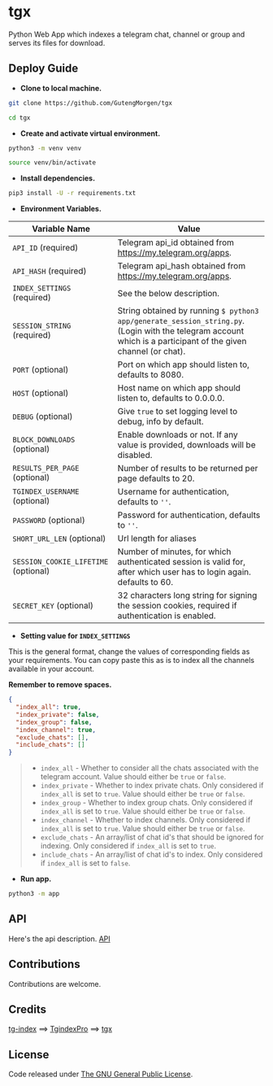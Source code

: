 # tgx
Python Web App which indexes a telegram chat, channel or group and serves its files for download.

## Deploy Guide

- **Clone to local machine.**

```bash
git clone https://github.com/GutengMorgen/tgx

cd tgx
```

- **Create and activate virtual environment.**

```bash
python3 -m venv venv

source venv/bin/activate
```

- **Install dependencies.**

```bash
pip3 install -U -r requirements.txt
```

- **Environment Variables.**

| Variable Name                        | Value                                                                                                                                                          |
| ------------------------------------ | -------------------------------------------------------------------------------------------------------------------------------------------------------------- |
| `API_ID` (required)                  | Telegram api_id obtained from <https://my.telegram.org/apps>.                                                                                                  |
| `API_HASH` (required)                | Telegram api_hash obtained from <https://my.telegram.org/apps>.                                                                                                |
| `INDEX_SETTINGS` (required)          | See the below description.                                                                                                                                     |
| `SESSION_STRING` (required)          | String obtained by running `$ python3 app/generate_session_string.py`. (Login with the telegram account which is a participant of the given channel (or chat). |
| `PORT` (optional)                    | Port on which app should listen to, defaults to 8080.                                                                                                          |
| `HOST` (optional)                    | Host name on which app should listen to, defaults to 0.0.0.0.                                                                                                  |
| `DEBUG` (optional)                   | Give `true` to set logging level to debug, info by default.                                                                                                    |
| `BLOCK_DOWNLOADS` (optional)         | Enable downloads or not. If any value is provided, downloads will be disabled.                                                                                 |
| `RESULTS_PER_PAGE` (optional)        | Number of results to be returned per page defaults to 20.                                                                                                      |
| `TGINDEX_USERNAME` (optional)        | Username for authentication, defaults to `''`.                                                                                                                 |
| `PASSWORD` (optional)                | Password for authentication, defaults to `''`.                                                                                                                 |
| `SHORT_URL_LEN` (optional)           | Url length for aliases                                                                                                                                         |
| `SESSION_COOKIE_LIFETIME` (optional) | Number of minutes, for which authenticated session is valid for, after which user has to login again. defaults to 60.                                          |
| `SECRET_KEY` (optional)              | 32 characters long string for signing the session cookies, required if authentication is enabled.                                                              |

- **Setting value for `INDEX_SETTINGS`**

This is the general format, change the values of corresponding fields as your requirements. You can copy paste this as is to index all the channels available in your account.

**Remember to remove spaces.**

```json
{
  "index_all": true,
  "index_private": false,
  "index_group": false,
  "index_channel": true,
  "exclude_chats": [],
  "include_chats": []
}
```

> - `index_all` - Whether to consider all the chats associated with the telegram account. Value should either be `true` or `false`.
> - `index_private` - Whether to index private chats. Only considered if `index_all` is set to `true`. Value should either be `true` or `false`.
> - `index_group` - Whether to index group chats. Only considered if `index_all` is set to `true`. Value should either be `true` or `false`.
> - `index_channel` - Whether to index channels. Only considered if `index_all` is set to `true`. Value should either be `true` or `false`.
> - `exclude_chats` - An array/list of chat id's that should be ignored for indexing. Only considered if `index_all` is set to `true`.
> - `include_chats` - An array/list of chat id's to index. Only considered if `index_all` is set to `false`.

- **Run app.**

```bash
python3 -m app
```

## API

Here's the api description. [API](https://github.com/odysseusmax/tg-index/wiki/API)

## Contributions

Contributions are welcome.

## Credits

[tg-index](https://github.com/odysseusmax/tg-index) ==> [TgindexPro](https://github.com/rayanfer32/TgindexPro) ==> [tgx](https://github.com/GutengMorgen/tgx)

## License
Code released under [The GNU General Public License](LICENSE).
